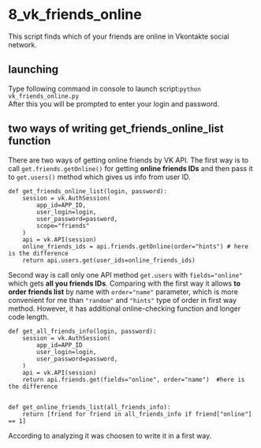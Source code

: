 # 8_vk_friends_online
This script finds which of your friends are online in Vkontakte social network.
## launching
Type following command in console to launch script:`python vk_friends_online.py`  
After this you will be prompted to enter your login and password.
## two ways of writing get_friends_online_list function
There are two ways of getting online friends by VK API. The first way is to call `get.friends.getOnline()` for getting **online friends IDs** and then pass it to `get.users()` method which gives us info from user ID.    

    def get_friends_online_list(login, password):
        session = vk.AuthSession(
            app_id=APP_ID,
            user_login=login,
            user_password=password,
            scope="friends"
        )
        api = vk.API(session)
        online_friends_ids = api.friends.getOnline(order="hints") # here is the difference
        return api.users.get(user_ids=online_friends_ids) 

Second way is call only one API method `get.users` with `fields="online"` which gets **all you friends IDs**. Comparing with the first way it allows **to order friends list** by name with `order="name"` parameter, which is more convenient for me than  `"random"` and `"hints"` type of order in first way method.  However, it has additional online-checking function and longer code length.

    def get_all_friends_info(login, password):
        session = vk.AuthSession(
            app_id=APP_ID
            user_login=login,
            user_password=password,
        )
        api = vk.API(session)
        return api.friends.get(fields="online", order="name")  #here is the difference
    
    
    def get_online_friends_list(all_friends_info):
        return [friend for friend in all_friends_info if friend["online"] == 1]
   
According to analyzing it was choosen to write it in a first way.
